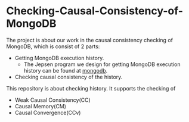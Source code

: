 # Checking-Causal-Consistency-of-MongoDB

The project is about our work in the causal consistency checking of MongoDB, which is consist of 2 parts:

- Getting MongoDB execution history.
  - The Jepsen program we design for getting MongoDB execution history can be found at [mongodb](https://github.com/Tsunaou/mongodb). 
- Checking causal consistency  of the history.



This repository is about checking history. It supports the checking of 

- Weak Causal Consistency(CC)
- Causal Memory(CM)
- Causal Convergence(CCv)

